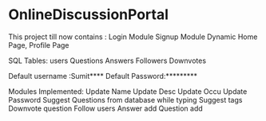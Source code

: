 # OnlineDiscussionPortal
This project till now contains :
  Login Module
  Signup Module
  Dynamic Home Page, Profile Page
  
  
  
  SQL Tables:
  users
  Questions
  Answers
  Followers
  Downvotes
  
  
  
  Default username :Sumit****
  Default Password:*********
  
  
  Modules Implemented:
    Update Name
    Update Desc
    Update Occu
    Update Password
    Suggest Questions from database while typing
    Suggest tags
    Downvote question
    Follow users
    Answer add
    Question add
    
    
